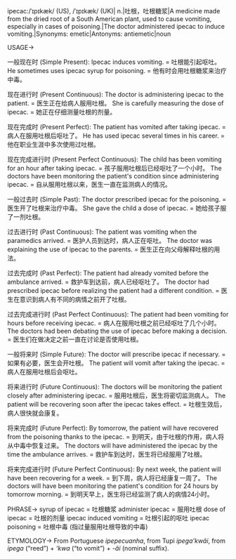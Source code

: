 ipecac:/ˈɪpɪkæk/ (US), /ˈɪpɪkæk/ (UK)| n.|吐根，吐根糖浆|A medicine made from the dried root of a South American plant, used to cause vomiting, especially in cases of poisoning.|The doctor administered ipecac to induce vomiting.|Synonyms: emetic|Antonyms: antiemetic|noun


USAGE->

一般现在时 (Simple Present):
Ipecac induces vomiting. = 吐根能引起呕吐。
He sometimes uses ipecac syrup for poisoning. = 他有时会用吐根糖浆来治疗中毒。

现在进行时 (Present Continuous):
The doctor is administering ipecac to the patient. = 医生正在给病人服用吐根。
She is carefully measuring the dose of ipecac. = 她正在仔细测量吐根的剂量。

现在完成时 (Present Perfect):
The patient has vomited after taking ipecac. = 病人在服用吐根后呕吐了。
He has used ipecac several times in his career. = 他在职业生涯中多次使用过吐根。

现在完成进行时 (Present Perfect Continuous):
The child has been vomiting for an hour after taking ipecac. = 孩子服用吐根后已经呕吐了一个小时。
The doctors have been monitoring the patient's condition since administering ipecac. = 自从服用吐根以来，医生一直在监测病人的情况。

一般过去时 (Simple Past):
The doctor prescribed ipecac for the poisoning. = 医生开了吐根来治疗中毒。
She gave the child a dose of ipecac. = 她给孩子服了一剂吐根。

过去进行时 (Past Continuous):
The patient was vomiting when the paramedics arrived. = 医护人员到达时，病人正在呕吐。
The doctor was explaining the use of ipecac to the parents. = 医生正在向父母解释吐根的用法。

过去完成时 (Past Perfect):
The patient had already vomited before the ambulance arrived. = 救护车到达前，病人已经呕吐了。
The doctor had prescribed ipecac before realizing the patient had a different condition. = 医生在意识到病人有不同的病情之前开了吐根。

过去完成进行时 (Past Perfect Continuous):
The patient had been vomiting for hours before receiving ipecac. = 病人在服用吐根之前已经呕吐了几个小时。
The doctors had been debating the use of ipecac before making a decision. = 医生们在做决定之前一直在讨论是否使用吐根。

一般将来时 (Simple Future):
The doctor will prescribe ipecac if necessary. = 如果有必要，医生会开吐根。
The patient will vomit after taking the ipecac. = 病人在服用吐根后会呕吐。

将来进行时 (Future Continuous):
The doctors will be monitoring the patient closely after administering ipecac. = 服用吐根后，医生将密切监测病人。
The patient will be recovering soon after the ipecac takes effect. = 吐根生效后，病人很快就会康复。

将来完成时 (Future Perfect):
By tomorrow, the patient will have recovered from the poisoning thanks to the ipecac. = 到明天，由于吐根的作用，病人将从中毒中恢复过来。
The doctors will have administered the ipecac by the time the ambulance arrives. = 救护车到达时，医生将已经服用了吐根。

将来完成进行时 (Future Perfect Continuous):
By next week, the patient will have been recovering for a week. = 到下周，病人将已经康复一周了。
The doctors will have been monitoring the patient's condition for 24 hours by tomorrow morning. = 到明天早上，医生将已经监测了病人的病情24小时。


PHRASE->
syrup of ipecac = 吐根糖浆
administer ipecac = 服用吐根
dose of ipecac = 吐根的剂量
ipecac induced vomiting = 吐根引起的呕吐
ipecac poisoning = 吐根中毒 (指过量服用吐根导致的中毒)


ETYMOLOGY->
From Portuguese *ipepecuanha*, from Tupi *ipega'kwãi*, from *ipega* (“reed”) + *‘kwa* (“to vomit”) + *-ãi* (nominal suffix).
